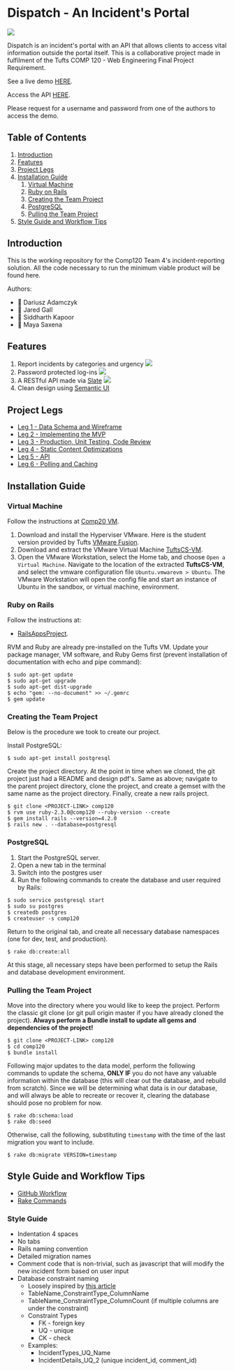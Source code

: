 # Dispatch - An Incident's Portal
![](readme-images/dispatch-home.png)

Dispatch is an incident's portal with an API that allows clients to access
vital information outside the portal itself. This is a collaborative project
made in fulfilment of the Tufts COMP 120 - Web Engineering Final Project
Requirement.

See a live demo [HERE](https://shielded-reef-65123.herokuapp.com/).

Access the API [HERE](https://shielded-reef-65123.herokuapp.com/api.html).

Please request for a username and password from one of the authors to access
the demo.

## Table of Contents
1. [Introduction](#introduction)
2. [Features](#features)
3. [Project Legs](#project-legs)
4. [Installation Guide](#installation-guide)
    1. [Virtual Machine](#virtual-machine)
    2. [Ruby on Rails](#ruby-on-rails)
    3. [Creating the Team Project](#creating-the-team-project)
    4. [PostgreSQL](#postgresql)
    5. [Pulling the Team Project](#pulling-the-team-project)
5. [Style Guide and Workflow Tips](#style-guide-and-workflow-tips)

## Introduction

This is the working repository for the Comp120 Team 4's incident-reporting solution. All the code necessary to run the minimum viable product will be found here.

Authors:
* :tiger: Dariusz Adamczyk
* :horse: Jared Gall 
* :dragon: Siddharth Kapoor
* :elephant: Maya Saxena

## Features

1. Report incidents by categories and urgency
![](readme-images/dispatch-new-incident.png)
2. Password protected log-ins
![](readme-images/dispatch-login.png)
3. A RESTful API made via [Slate](https://github.com/slatedocs/slate)
![](readme-images/dispatch-API.png)
4. Clean design using [Semantic UI](https://semantic-ui.com/)

## Project Legs
* [Leg 1 - Data Schema and Wireframe](/docs/leg-1.md)
* [Leg 2 - Implementing the MVP](/docs/leg-2.md)
* [Leg 3 - Production, Unit Testing, Code Review](/docs/leg-3.md)
* [Leg 4 - Static Content Optimizations](/docs/static_performance.md)
* [Leg 5 - API](/docs/leg-5.md)
* [Leg 6 - Polling and Caching](/docs/polling.md)

## Installation Guide
### Virtual Machine
Follow the instructions at [Comp20 VM](http://www.cs.tufts.edu/comp/20/vm/).

1. Download and install the Hyperviser VMware. Here is the student version provided by Tufts [VMware Fusion](http://vmap-tufts.onthehub.com/).
2. Download and extract the VMware Virtual Machine [TuftsCS-VM](http://www.cs.tufts.edu/comp/20/vm/TuftsCS-vmware.zip).
3. Open the VMware Workstation, select the Home tab, and choose `Open a Virtual Machine`. Navigate to the location of the extracted **TuftsCS-VM**, and select the vmware configuration file `Ubuntu.vmwarevm > Ubuntu`. The VMware Workstation will open the config file and start an instance of Ubuntu in the sandbox, or virtual machine, environment. 

### Ruby on Rails
Follow the instructions at:
* [RailsAppsProject](http://railsapps.github.io/installrubyonrails-ubuntu.html).

RVM and Ruby are already pre-installed on the Tufts VM.
Update your package manager, VM software, and Ruby Gems first (prevent installation of documentation with echo and pipe command):
```shell
$ sudo apt-get update
$ sudo apt-get upgrade
$ sudo apt-get dist-upgrade
$ echo "gem: --no-document" >> ~/.gemrc
$ gem update
```

### Creating the Team Project 
Below is the procedure we took to create our project.

Install PostgreSQL:
```shell
$ sudo apt-get install postgresql
```

Create the project directory.
At the point in time when we cloned, the git project just had a README and design pdf's.
Same as above; navigate to the parent project directory, clone the project, and create a gemset with the same name as the project directory. 
Finally, create a new rails project.
```shell
$ git clone <PROJECT-LINK> comp120
$ rvm use ruby-2.3.0@comp120 --ruby-version --create
$ gem install rails --version=4.2.0
$ rails new . --database=postgresql 
```

### PostgreSQL
1. Start the PostgreSQL server.
2. Open a new tab in the terminal
3. Switch into the postgres user 
4. Run the following commands to create the database and user required by Rails:
```shell
$ sudo service postgresql start
$ sudo su postgres
$ createdb postgres
$ createuser -s comp120
```

Return to the original tab, and create all necessary database namespaces (one for dev, test, and production).
```shell
$ rake db:create:all
```
At this stage, all necessary steps have been performed to setup the Rails and database development environment.

### Pulling the Team Project
Move into the directory where you would like to keep the project. Perform the classic git clone (or git pull origin master if you have already cloned the project). 
**Always perform a Bundle install to update all gems and dependencies of the project!**
```shell
$ git clone <PROJECT-LINK> comp120
$ cd comp120
$ bundle install 
```

Following major updates to the data model, perform the following commands to update the schema, **ONLY IF** you do not have any valuable information within the database (this will clear out the database, and rebuild from scratch).
Since we will be determining what data is in our database, and will always be able to recreate or recover it, clearing the database should pose no problem for now.
```shell
$ rake db:schema:load
$ rake db:seed
```

Otherwise, call the following, substituting `timestamp` with the time of the last migration you want to include.

```shell
$ rake db:migrate VERSION=timestamp
```

## Style Guide and Workflow Tips
* [GitHub Workflow](/git-flow.md)
* [Rake Commands](http://jacopretorius.net/2014/02/all-rails-db-rake-tasks-and-what-they-do.html)

### Style Guide
* Indentation 4 spaces
* No tabs
* Rails naming convention
* Detailed migration names
* Comment code that is non-trivial, such as javascript that will modify the new incident form based on user input
* Database constraint naming
    * Loosely inspired by [this article](http://www.databasedesign-resource.com/constraint-naming-standard.html)
    * TableName_ConstraintType_ColumnName
    * TableName_ConstraintType_ColumnCount (if multiple columns are under the constraint)
    * Constraint Types
        * FK - foreign key
        * UQ - unique
        * CK - check
    * Examples:
        * IncidentTypes_UQ_Name
        * IncidentDetails_UQ_2 (unique incident_id, comment_id)
    

